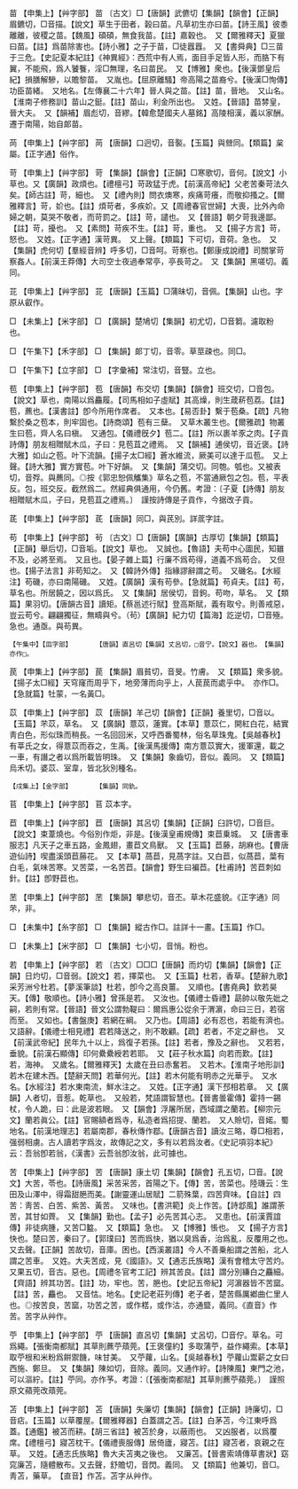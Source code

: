 <!-- { "loadSidebar": true } -->
苗	【申集上】【艸字部】	苗	〔古文〕□【唐韻】武儦切【集韻】【韻會】【正韻】眉鑣切，□音描。【說文】草生于田者，榖曰苗。凡草初生亦曰苗。【詩王風】彼黍離離，彼稷之苗。【魏風】碩碩，無食我苗。【註】嘉穀也。　又【爾雅釋天】夏獵曰苗。【註】爲苗除害也。【詩小雅】之子于苗，□徒囂囂。　又【書舜典】□三苗于三危。【史記夏本紀註】《神異經》：西荒中有人焉，面目手足皆人形，而胳下有翼，不能飛，爲人饕餮，淫□無理，名曰苗民。　又【博雅】衆也。【後漢鄧皇后紀】損膳解驂，以贍黎苗。　又胤也。【屈原離騷】帝高陽之苗裔兮。【後漢□恂傳】功臣苗緒。　又地名。【左傳襄二十六年】晉人與之苗。【註】苗，晉地。　又山名。【淮南子修務訓】苗山之鋌。【註】苗山，利金所出也。　又姓。【晉語】苗棼皇，晉大夫。　又【韻補】眉彪切，音繆。【韓愈楚國夫人墓銘】高陵相漢，義以家酬。遷于南陽，始自郞苗。

苘	【申集上】【艸字部】	苘	【唐韻】口迥切，音褧。【玉篇】與檾同。【類篇】枲屬。【正字通】俗作。

苛	【申集上】【艸字部】	苛	【集韻】【韻會】【正韻】□寒歌切，音何。【說文】小草也。又【廣韻】政煩也。【禮檀弓】苛政猛于虎。【前漢高帝紀】父老苦秦苛法久矣。【師古註】苛，細也。　又【禮內則】問衣燠寒，疾痛苛癢，而敬抑搔之。【爾雅釋言】苛，妎也。【註】煩苛者，多疾妎。又【周禮春官世婦】大喪，比外內命婦之朝，莫哭不敬者，而苛罰之。【註】苛，譴也。　又【晉語】朝夕苛我邊鄙。【註】苛，擾也。　又【素問】苛疾不生。【註】苛，重也。　又【揚子方言】苛，怒也。　又姓。【正字通】漢苛異。　又上聲。【類篇】下可切，音荷。急也。　又【集韻】虎何切【羣經音辨】呼多切，□音呵。苛察也。【鄭康成說禮】司關掌苛察姦人。【前漢王莽傳】大司空士夜過奉常亭，亭長苛之。　又【集韻】黑嗟切。義同。

苝	【申集上】【艸字部】	苝	【唐韻】【玉篇】□蒲昧切，音佩。【集韻】山也。字原从叡作。

□	【未集上】【米字部】	□	【廣韻】楚鳩切【集韻】初尤切，□音篘。濾取粉也。

□	【午集下】【禾字部】	□	【集韻】郞丁切，音零。草莖疎也。同□。

□	【午集下】【立字部】	□	【字彙補】常注切，音豎。立也。

苞	【申集上】【艸字部】	苞	【唐韻】布交切【集韻】【韻會】班交切，□音包。【說文】草也，南陽以爲麤履。【司馬相如子虛賦】其高燥，則生葴菥苞荔。【註】苞，藨也。【漢書註】卽今所用作席者。　又本也。【易否卦】繫于苞桑。【疏】凡物繫於桑之苞本，則牢固也。【詩商頌】苞有三蘖。　又草木叢生也。【爾雅疏】物叢生曰苞，齊人名曰槇。　又通包。【儀禮旣夕】苞二。【註】所以裹羊豕之肉。【子貢詩傳】朋友相贈賦木瓜，子曰：見苞苴之禮焉。　又【韻補】逋侯切，音近褒。【詩大雅】如山之苞。叶下流韻。【揚子太□經】蒼水維流，厥美可以達于瓜苞。　又上聲。【詩大雅】實方實苞。叶下好韻。　又【集韻】蒲交切。同匏。瓠也。又被表切，音殍。與藨同。◎按《郭忠恕佩觿集》草名之苞，不當通厥包之包。苞，平表反。包，班交反。截然爲二。然經典俱通用，今仍舊。考證：〔子夏【詩傳】朋友相贈賦木瓜，子曰，見苞苴之禮焉。〕　謹按詩傳是子貢作，今据改子貢。 

茋	【申集上】【艸字部】	茋	【唐韻】同□，與芪別。詳菧字註。

苟	【申集上】【艸字部】	茍	〔古文〕□【唐韻】【廣韻】古厚切【集韻】【類篇】【正韻】舉后切，□音垢。【說文】草也。　又誠也。【魯語】夫苟中心圖民，知雖不及，必將至焉。　又且也。【晏子雜上篇】行廉不爲苟得，道義不爲苟合。　又但也。【揚子法言】非苟知之。　又【韓詩外傳】指緣謬辭謂之苟。　又磯名。【水經注】苟磯，亦曰南陽磯。　又姓。【廣韻】漢有苟參。【急就篇】苟貞夫。【註】苟，草名也。所居饒之，因以爲氏。　又【集韻】居侯切，音鉤。苟吻，草名。　又【類篇】果羽切。【唐韻古音】讀矩。【蔡邕述行賦】登高斯賦，義有取兮。則善戒惡，豈云苟兮。翩翩獨征，無疇與兮。（茍）【廣韻】紀力切【篇海】訖逆切，□音殛。急也。通亟。與苟異。

	【午集中】【皿字部】		【唐韻】直呂切【集韻】丈呂切，□音宁。【說文】器也。　【集韻】亦作□。

苠	【申集上】【艸字部】	苠	【集韻】眉貧切，音旻。竹膚。　又【類篇】衆多貌。【揚子太□經】天穹窿而周乎下，地旁薄而向乎上，人苠苠而處乎中。　亦作□。【急就篇】牡蒙，一名黃□。

苡	【申集上】【艸字部】	苡	【唐韻】羊己切【韻會】【正韻】養里切，□音以。【玉篇】芣苡，草名。　又【廣韻】薏苡，蓮實。【本草】薏苡仁，開紅白花，結實靑白色，形似珠而稍長。一名回回米，又呼西番蜀林，俗名草珠鬼。【吳越春秋】有莘氏之女，得薏苡而吞之，生禹。【後漢馬援傳】南方薏苡實大，援軍還，載之一車，有譖之者以爲所載皆明珠。　又【集韻】象齒切，音似。義同。　又【類篇】烏禾切。婆苡、室韋，皆北狄別種名。

	【戌集上】【金字部】		【集韻】同釚。

苢	【申集上】【艸字部】	苢	苡本字。

苣	【申集上】【艸字部】	苣	【唐韻】其呂切【集韻】【正韻】臼許切，□音巨。【說文】束葦燒也。今俗別作炬，非是。【後漢皇甫規傳】束苣乗城。　又【唐書車服志】凡天子之車五路，金鳳翅，畫苣文鳥獸。　又【玉篇】苣藤，胡麻也。【曹唐遊仙詩】喫盡溪頭苣蕂花。　又【本草】萵苣，見萵字註。又白苣，似萵苣，葉有白毛，氣味苦寒。又苦菜，一名苦苣。【韻會】野生曰褊苣。【杜甫詩】苦苣刺如針。【註】卽野苣也。

苤	【申集上】【艸字部】	苤	【集韻】攀悲切，音丕。草木花盛貌。《正字通》同芣，非。

□	【未集中】【糸字部】	□	【集韻】縱古作□。註詳十一畫。【玉篇】作□。

□	【未集上】【米字部】	□	【集韻】七小切，音悄。粉也。

若	【申集上】【艸字部】	若	〔古文〕□□□【唐韻】而灼切【集韻】【韻會】【正韻】日灼切，□音弱。【說文】若，擇菜也。　又【玉篇】杜若，香草。【楚辭九歌】采芳洲兮杜若。【夢溪筆談】杜若，卽今之高良薑。　又順也。【書堯典】欽若昊天。【傳】敬順也。【詩小雅】曾孫是若。　又汝也。【儀禮士昏禮】勗帥以敬先妣之嗣，若則有常。【晉語】晉文公謂勃鞮曰：爾爲惠公從余于渭濵，命曰三日，若宿而至。　又如也。【書盤庚】若網在綱。　又乃也。【周語】必有忍也，若能有濟也。　又語辭。【儀禮士相見禮】君若降送之，則不敢顧。【疏】若者，不定之辭也。　又【前漢武帝紀】民年九十以上，爲復子若孫。【註】若者，豫及之辭也。　又若若，垂貌。【前漢石顯傳】印何纍纍綬若若耶。　又【莊子秋水篇】向若而歎。【註】若，海神。　又歲名。【爾雅釋天】太歲在丑曰赤奮若。　又若木。【淮南子地形訓】若木在建木西。【楚辭天問】若華何光。【註】若木何能有明赤之光華乎。　又水名。【水經注】若水東南流，鮮水注之。　又姓。【正字通】漢下邳相若章。　又【廣韻】人者切，音惹。乾草也。　又般若，梵語謂智慧也。【晉書曇霍傳】霍持一錫杖，令人跪，曰：此是波若眼。　又【韻會】浮屠所居，西域謂之蘭若。【柳宗元文】蘭若眞公。【註】官賜額者爲寺，私造者爲招提、蘭若。　又人賒切，音婼。蜀地名。【前漢地理志】若屬南郡，春秋傳作鄀。【唐韻古音】讀汝三略，尊□相若，强弱相虜。古人讀若字爲汝，故傳記之文，多有以若爲汝者。《史記項羽本紀》云：吾翁卽若翁，《漢書》云吾翁卽汝翁，此可據也。

苦	【申集上】【艸字部】	苦	【唐韻】康土切【集韻】【韻會】孔五切，□音。【說文】大苦，苓也。【詩唐風】采苦采苦，首陽之下。【傳】苦，苦菜也。陸璣云：生田及山澤中，得霜甜脃而美。【謝靈運山居賦】二箭殊葉，四苦齊味。【自註】四苦：靑苦、白苦、紫苦、黃苦。　又味也。【書洪範】炎上作苦。【詩邶風】誰謂荼苦，其甘如薺。　又【集韻】勤也。【孟子】必先苦其心志。　又患也。【前漢賈誼傳】非徒病腫，又苦□盭。　又【類篇】急也。　又【博雅】悵也。　又【揚子方言】快也。楚曰苦，秦曰了。【郭璞曰】苦而爲快，猶以臭爲香，治爲亂，反覆用之也。　又去聲。【正韻】苦故切，音庫。困也。【西溪叢語】今人不善乗船謂之苦船，北人謂之苦車。　又姓。大夫苦成，見《國語》。又【通志氏族略】漢有會稽太守苦灼。　又果五切，音古。惡也。【周禮冬官考工記】辨其苦良。【註】謂分別縑白之麤細。【齊語】辨其功苦。【註】功，牢也。苦，脃也。【史記五帝紀】河濵器皆不苦窳。【註】苦，麤也。　又音怙。地名。【史記老莊列傳】老子者，楚苦縣厲鄕曲仁里人也。◎按苦良，苦窳，功苦之苦，或作楛，或作沽，亦通盬，義同。《直音》作苦。苦字从艸作。 

苧	【申集上】【艸字部】	苧	【唐韻】直呂切【集韻】丈呂切，□音佇。草名。可爲繩。【張衡南都賦】其草則藨苧薠莞。【王褒僮約】多取蒲苧，益作繩索。【本草】取苧根和米粉爲餠禦饑，味甘美。　又苧蘿，山名。【吳越春秋】苧蘿山鬻薪之女曰西施、鄭旦。　又【集韻】陳如切，音除。義同。又通作紵。【詩陳風】東門之池，可以漚紵。【註】苧同。亦作芧。考證：〔【張衡南都賦】其草則藨苧蘋莞。〕　謹照原文蘋莞改薠莞。 

苫	【申集上】【艸字部】	苫	【唐韻】失廉切【集韻】【韻會】【正韻】詩廉切，□音痁。【玉篇】以草覆屋。【爾雅釋器】白蓋謂之苫。【註】白茅苫，今江東呼爲蓋。【通鑑】被苫而耕。【胡三省註】被苫於身，以蔽雨也。　又凶服者，以爲覆席。【禮檀弓】寢苫枕干。【儀禮喪服傳】居倚廬，寢苫。【註】寢苫者，哀親之在草。　又姓。【通志氏族略】魯大夫苫夷之後也。　又廉苫。【晉書索靖傳草書狀】窈窕廉苫，隨體散布。又去聲，舒贍切，音閃。義同。　又【類篇】他兼切，音□。靑苫，藥草。　【直音】作苫。苫字从艸作。

